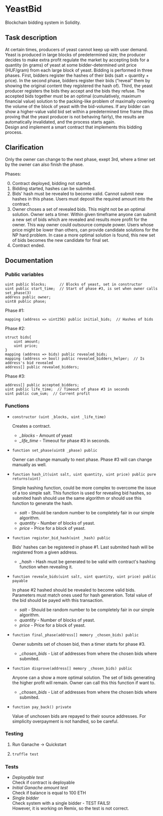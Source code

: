 # YeastBid
Blockchain bidding system in Solidity.

## Task description
At certain times, producers of yeast cannot keep up with user demand. Yeast is produced in large blocks 
of predetermined size; the producer decides to make extra profit regulate the market by accepting bids 
for a quantity (in grams) of yeast at some bidder-determined unit price (HUF/gram) from each large 
block of yeast. Bidding is performed in three phases. First, bidders register the hashes of their bids (salt + quantity + price). In the second phase, bidders register their bids (“reveal” them by showing the 
original content they registered the hash of). Third, the yeast producer registers the bids they accept 
and the bids they refuse. The accepted bids together must be an optimal (cumulatively, maximum 
financial value) solution to the packing-like problem of maximally covering the volume of the block of 
yeast with the bid-volumes. If any bidder can show a higher-value valid bid set within a predetermined 
time frame (thus proving that the yeast producer is not behaving fairly), the results are automatically 
invalidated, and the process starts again.  
Design and implement a smart contract that implements this bidding process.

## Clarification

Only the owner can change to the next phase, exept 3rd, 
where a timer set by the owner can also finish the phase.

Phases:  

0. Contract deployed, bidding not started.
1. Bidding started, hashes can be submited.
2. Bids' hash must be revealed to become valid. Cannot submit new hashes in this phase.
Users must deposit the required amount into the contract.
3. Owner choses a set of revealed bids. This might not be an optimal solution. Owner sets a timer.
Within given timeframe anyone can submit a new set of bids which are revealed and results more profit for the owner.
This way owner could outsource compute power. Users whose price might be lower than others, 
can provide candidate solutions for the NP hard problem. In case a more optimal solution is found,
this new set of bids becomes the new candidate for final set.
4. Contract ended.

## Documentation

### Public variables

```sol
uint public blocks;      // Blocks of yeast, set in constructor
uint public start_time;  // Start of phase #3, is set when owner calls set_phase(3)
address public owner;
uint8 public phase;
```
  
Phase #1:
```sol
mapping (address => uint256) public initial_bids;  // Hashes of bids
```

Phase #2:
```sol
struct bids{
	uint amount;
	uint price;
}
mapping (address => bids) public revealed_bids; 
mapping (address => bool) public revealed_bidders_helper;  // Is address's bid revealed
address[] public revealed_bidders;
```

Phase #3:
```sol
address[] public accepted_bidders;
uint public life_time;  // Timeout of phase #3 in seconds
uint public cum_sum;  // Current profit
```

### Functions
-
    ```sol
    constructor (uint _blocks, uint _life_time)
    ```
    Creates a contract.
    - *_blocks* - Amount of yeast
    - *_life_time* - Timeout for phase #3 in seconds.

-
    ```sol
    function set_phase(uint8 _phase) public
    ```
    Owner can change manually to next phase. 
    Phase #3 will can change manually as well.

-
    ```sol
    function hash_it(uint salt, uint quantity, uint price) public pure returns(uint)
    ```
    Simple hashing function, could be more complex to overcome the issue of a too simple salt.
    This function is used for revealing bid hashes, so submited hash should use the same algorithm 
    or should use this function to generate the hash.
    - *salt* - Should be random number to be completely fair in our simple algorithm.
    - *quantity* - Number of blocks of yeast.
    - *price* - Price for a block of yeast.

-
    ```sol
    function register_bid_hash(uint _hash) public
    ```
    Bids' hashes can be registered in phase #1. 
    Last submited hash will be registered from a given address.
    - *_hash* - Hash must be generated to be valid with contract's hashing function 
    when revealing it. 

-
    ```sol
    function reveale_bids(uint salt, uint quantity, uint price) public payable
    ```
    In phase #2 hashed should be revealed to become valid bids. 
    Parameters must match ones used for hash generation. 
    Total value of the bid should be payed with this transaction. 
    - *salt* - Should be random number to be completely fair in our simple algorithm.
    - *quantity* - Number of blocks of yeast.
    - *price* - Price for a block of yeast.

-
    ```sol
    function final_phase(address[] memory _chosen_bids) public
    ```
    Owner submits set of chosen bid, then a timer starts for phase #3. 
    - *_chosen_bids* - List of addresses from where the chosen bids where submited.

-
    ```sol
    function disprove(address[] memory _chosen_bids) public
    ```
    Anyone can a show a more optimal solution. 
    The set of bids generating the higher profit will remain.
    Owner can call this this function if want to.
    - *_chosen_bids* - List of addresses from where the chosen bids where submited.

-
    ```sol
    function pay_back() private
    ```
    Value of unchosen bids are repayed to their source addresses. 
    For simplicity overpayment is not handled, so be careful.


### Testing
1. Run Ganache -> Quickstart
2. 
    ```sh
    truffle test
    ```

### Tests
- *Deployable test*  
    Check if contract is deployable
- *Initial Ganache amount test*  
    Check if balance is equal to 100 ETH
- *Single bidder*  
    Check system with a single bidder - TEST FAILS!  
    However, it is working on Remix, so the test is not correct.
